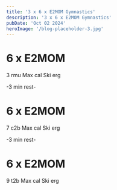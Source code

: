 ```yaml
---
title: '3 x 6 x E2MOM Gymnastics'
description: '3 x 6 x E2MOM Gymnastics'
pubDate: 'Oct 02 2024'
heroImage: '/blog-placeholder-3.jpg'
---
```

# 6 x E2MOM
3 rmu
Max cal Ski erg 

-3 min rest-

# 6 x E2MOM
7 c2b
Max cal Ski erg 

-3 min rest-

# 6 x E2MOM
9 t2b
Max cal Ski erg 

